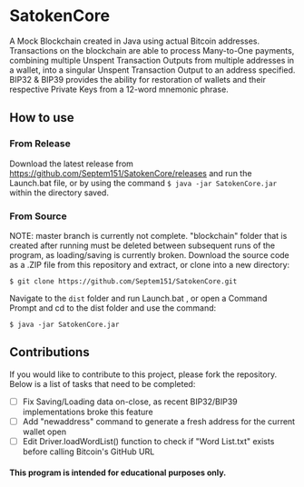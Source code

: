 # SatokenCore
A Mock Blockchain created in Java using actual Bitcoin addresses. Transactions on the blockchain are able to process Many-to-One payments, combining multiple Unspent Transaction Outputs from multiple addresses in a wallet, into a singular Unspent Transaction Output to an address specified. BIP32 & BIP39 provides the ability for restoration of wallets and their respective Private Keys from a 12-word mnemonic phrase.


## How to use
### From Release
Download the latest release from https://github.com/Septem151/SatokenCore/releases and run the Launch.bat file, or by using the command
`$ java -jar SatokenCore.jar` within the directory saved.

### From Source
NOTE: master branch is currently not complete. "blockchain" folder that is created after running must be deleted between subsequent runs of the program, as loading/saving is currently broken.
Download the source code as a .ZIP file from this repository and extract, or clone into a new directory:

```$ git clone https://github.com/Septem151/SatokenCore.git```

Navigate to the ```dist``` folder and run Launch.bat , or open a Command Prompt and cd to the dist folder and use the command:

```$ java -jar SatokenCore.jar```

## Contributions
If you would like to contribute to this project, please fork the repository. Below is a list of tasks that need to be completed:
- [ ] Fix Saving/Loading data on-close, as recent BIP32/BIP39 implementations broke this feature
- [ ] Add "newaddress" command to generate a fresh address for the current wallet open
- [ ] Edit Driver.loadWordList() function to check if "Word List.txt" exists before calling Bitcoin's GitHub URL

#### This program is intended for educational purposes only.
